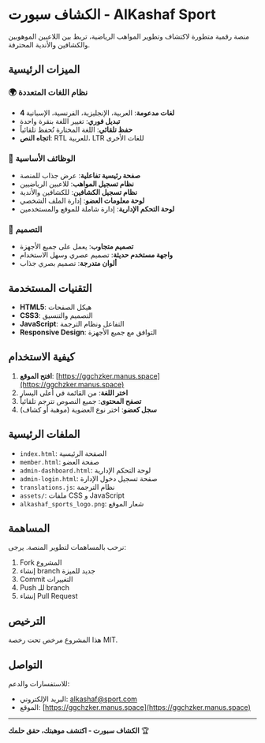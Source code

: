 # الكشاف سبورت - AlKashaf Sport

منصة رقمية متطورة لاكتشاف وتطوير المواهب الرياضية، تربط بين اللاعبين الموهوبين والكشافين والأندية المحترفة.

## الميزات الرئيسية

### 🌍 نظام اللغات المتعددة
- **4 لغات مدعومة**: العربية، الإنجليزية، الفرنسية، الإسبانية
- **تبديل فوري**: تغيير اللغة بنقرة واحدة
- **حفظ تلقائي**: اللغة المختارة تُحفظ تلقائياً
- **اتجاه النص**: RTL للعربية، LTR للغات الأخرى

### 🎯 الوظائف الأساسية
- **صفحة رئيسية تفاعلية**: عرض جذاب للمنصة
- **نظام تسجيل المواهب**: للاعبين الرياضيين
- **نظام تسجيل الكشافين**: للكشافين والأندية
- **لوحة معلومات العضو**: إدارة الملف الشخصي
- **لوحة التحكم الإدارية**: إدارة شاملة للموقع والمستخدمين

### 🎨 التصميم
- **تصميم متجاوب**: يعمل على جميع الأجهزة
- **واجهة مستخدم حديثة**: تصميم عصري وسهل الاستخدام
- **ألوان متدرجة**: تصميم بصري جذاب

## التقنيات المستخدمة

- **HTML5**: هيكل الصفحات
- **CSS3**: التصميم والتنسيق
- **JavaScript**: التفاعل ونظام الترجمة
- **Responsive Design**: التوافق مع جميع الأجهزة

## كيفية الاستخدام

1. **افتح الموقع**: [https://ggchzker.manus.space](https://ggchzker.manus.space)
2. **اختر اللغة**: من القائمة في أعلى اليسار
3. **تصفح المحتوى**: جميع النصوص تترجم تلقائياً
4. **سجل كعضو**: اختر نوع العضوية (موهبة أو كشاف)

## الملفات الرئيسية

- `index.html`: الصفحة الرئيسية
- `member.html`: صفحة العضو
- `admin-dashboard.html`: لوحة التحكم الإدارية
- `admin-login.html`: صفحة تسجيل دخول الإدارة
- `translations.js`: نظام الترجمة
- `assets/`: ملفات CSS و JavaScript
- `alkashaf_sports_logo.png`: شعار الموقع

## المساهمة

نرحب بالمساهمات لتطوير المنصة. يرجى:
1. Fork المشروع
2. إنشاء branch جديد للميزة
3. Commit التغييرات
4. Push للـ branch
5. إنشاء Pull Request

## الترخيص

هذا المشروع مرخص تحت رخصة MIT.

## التواصل

للاستفسارات والدعم:
- البريد الإلكتروني: alkashaf@sport.com
- الموقع: [https://ggchzker.manus.space](https://ggchzker.manus.space)

---

**الكشاف سبورت - اكتشف موهبتك، حقق حلمك** 🏆

